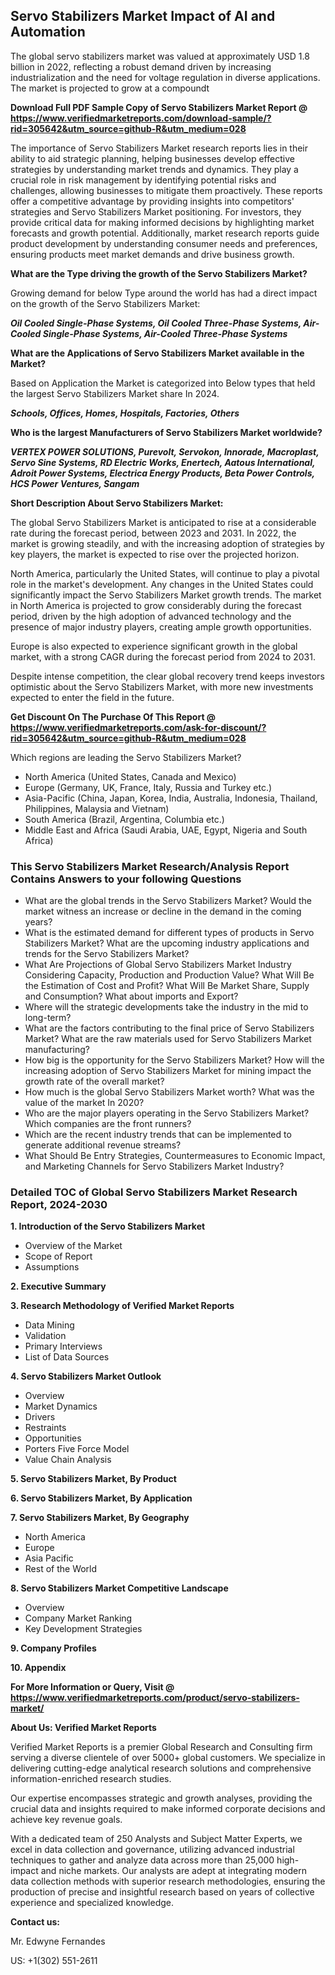 <h2>Servo Stabilizers Market Impact of AI and Automation</h2><p>The global servo stabilizers market was valued at approximately USD 1.8 billion in 2022, reflecting a robust demand driven by increasing industrialization and the need for voltage regulation in diverse applications. The market is projected to grow at a compoundt</p><p id="" class=""><strong>Download Full PDF Sample Copy of Servo Stabilizers Market Report @ <a href="https://www.verifiedmarketreports.com/download-sample/?rid=305642&utm_source=github-R&utm_medium=028" target="_blank">https://www.verifiedmarketreports.com/download-sample/?rid=305642&utm_source=github-R&utm_medium=028</a></strong></p><p>The importance of&nbsp;Servo Stabilizers Market research reports lies in their ability to aid strategic planning, helping businesses develop effective strategies by understanding market trends and dynamics. They play a crucial role in risk management by identifying potential risks and challenges, allowing businesses to mitigate them proactively. These reports offer a competitive advantage by providing insights into competitors' strategies and Servo Stabilizers Market positioning. For investors, they provide critical data for making informed decisions by highlighting market forecasts and growth potential. Additionally, market research reports guide product development by understanding consumer needs and preferences, ensuring products meet market demands and drive business growth.</p><p><strong>What are the&nbsp;Type driving the growth of the Servo Stabilizers Market?</strong></p><p id="" class="">Growing demand for below Type around the world has had a direct impact on the growth of the Servo Stabilizers Market:</p><em><strong>Oil Cooled Single-Phase Systems, Oil Cooled Three-Phase Systems, Air-Cooled Single-Phase Systems, Air-Cooled Three-Phase Systems</strong></em></p><strong>What are the&nbsp;Applications&nbsp;of Servo Stabilizers Market available in the Market?</strong></p><p id="" class="">Based on Application the Market is categorized into Below types that held the largest Servo Stabilizers Market share In 2024.</p><em><strong>Schools, Offices, Homes, Hospitals, Factories, Others</strong></em></p><strong>Who is the largest Manufacturers of Servo Stabilizers Market worldwide?</strong></p><p><em><strong>VERTEX POWER SOLUTIONS, Purevolt, Servokon, Innorade, Macroplast, Servo Sine Systems, RD Electric Works, Enertech, Aatous International, Adroit Power Systems, Electrica Energy Products, Beta Power Controls, HCS Power Ventures, Sangam</strong></em></p><p id="" class=""><strong>Short Description About Servo Stabilizers Market:</strong></p><p>The global Servo Stabilizers Market is anticipated to rise at a considerable rate during the forecast period, between 2023 and 2031. In 2022, the market is growing steadily, and with the increasing adoption of strategies by key players, the market is expected to rise over the projected horizon.</p><p>North America, particularly the United States, will continue to play a pivotal role in the market's development. Any changes in the United States could significantly impact the Servo Stabilizers Market growth trends. The market in North America is projected to grow considerably during the forecast period, driven by the high adoption of advanced technology and the presence of major industry players, creating ample growth opportunities.</p><p>Europe is also expected to experience significant growth in the global market, with a strong CAGR during the forecast period from 2024 to 2031.</p><p>Despite intense competition, the clear global recovery trend keeps investors optimistic about the Servo Stabilizers Market, with more new investments expected to enter the field in the future.</p><p id="" class=""><strong>Get Discount On The Purchase Of This Report @ <a href="https://www.verifiedmarketreports.com/ask-for-discount/?rid=305642&utm_source=github-R&utm_medium=028" target="_blank">https://www.verifiedmarketreports.com/ask-for-discount/?rid=305642&utm_source=github-R&utm_medium=028</a></strong></p>Which regions are leading the Servo Stabilizers Market?</p><ul><li>North America (United States, Canada and Mexico)</li><li>Europe (Germany, UK, France, Italy, Russia and Turkey etc.)</li><li>Asia-Pacific (China, Japan, Korea, India, Australia, Indonesia, Thailand, Philippines, Malaysia and Vietnam)</li><li>South America (Brazil, Argentina, Columbia etc.)</li><li>Middle East and Africa (Saudi Arabia, UAE, Egypt, Nigeria and South Africa)</li></ul><h3 id="" class="">This Servo Stabilizers Market Research/Analysis Report Contains Answers to your following Questions</h3><ul><li>What are the global trends in the Servo Stabilizers Market? Would the market witness an increase or decline in the demand in the coming years?</li><li>What is the estimated demand for different types of products in Servo Stabilizers Market? What are the upcoming industry applications and trends for the Servo Stabilizers Market?</li><li>What Are Projections of Global Servo Stabilizers Market Industry Considering Capacity, Production and Production Value? What Will Be the Estimation of Cost and Profit? What Will Be Market Share, Supply and Consumption? What about imports and Export?</li><li>Where will the strategic developments take the industry in the mid to long-term?</li><li>What are the factors contributing to the final price of Servo Stabilizers Market? What are the raw materials used for Servo Stabilizers Market manufacturing?</li><li>How big is the opportunity for the Servo Stabilizers Market? How will the increasing adoption of Servo Stabilizers Market for mining impact the growth rate of the overall market?</li><li>How much is the global Servo Stabilizers Market worth? What was the value of the market In 2020?</li><li>Who are the major players operating in the Servo Stabilizers Market? Which companies are the front runners?</li><li>Which are the recent industry trends that can be implemented to generate additional revenue streams?</li><li>What Should Be Entry Strategies, Countermeasures to Economic Impact, and Marketing Channels for Servo Stabilizers Market Industry?</li></ul><h3 id="" class="">Detailed TOC of Global Servo Stabilizers Market Research Report, 2024-2030</h3><p id="" class=""><strong>1. Introduction of the Servo Stabilizers Market</strong></p><ul><li>Overview of the Market</li><li>Scope of Report</li><li>Assumptions</li></ul><p id="" class=""><strong>2. Executive Summary</strong></p><p id="" class=""><strong>3. Research Methodology of Verified Market Reports</strong></p><ul><li>Data Mining</li><li>Validation</li><li>Primary Interviews</li><li>List of Data Sources</li></ul><p id="" class=""><strong>4. Servo Stabilizers Market Outlook</strong></p><ul><li>Overview</li><li>Market Dynamics</li><li>Drivers</li><li>Restraints</li><li>Opportunities</li><li>Porters Five Force Model</li><li>Value Chain Analysis</li></ul><p id="" class=""><strong>5. Servo Stabilizers Market, By Product</strong></p><p id="" class=""><strong>6. Servo Stabilizers Market, By Application</strong></p><p id="" class=""><strong>7. Servo Stabilizers Market, By Geography</strong></p><ul><li>North America</li><li>Europe</li><li>Asia Pacific</li><li>Rest of the World</li></ul><p id="" class=""><strong>8. Servo Stabilizers Market Competitive Landscape</strong></p><ul><li>Overview</li><li>Company Market Ranking</li><li>Key Development Strategies</li></ul><p id="" class=""><strong>9. Company Profiles</strong></p><p id="" class=""><strong>10. Appendix</strong></p><p id="" class=""><strong>For More Information or Query, Visit @ <a href="https://www.verifiedmarketreports.com/product/servo-stabilizers-market/" target="_blank">https://www.verifiedmarketreports.com/product/servo-stabilizers-market/</a></strong></p><p id="" class=""><strong>About Us: Verified Market Reports</strong></p><p id="" class="">Verified Market Reports is a premier Global Research and Consulting firm serving a diverse clientele of over 5000+ global customers. We specialize in delivering cutting-edge analytical research solutions and comprehensive information-enriched research studies.</p><p id="" class="">Our expertise encompasses strategic and growth analyses, providing the crucial data and insights required to make informed corporate decisions and achieve key revenue goals.</p><p id="" class="">With a dedicated team of 250 Analysts and Subject Matter Experts, we excel in data collection and governance, utilizing advanced industrial techniques to gather and analyze data across more than 25,000 high-impact and niche markets. Our analysts are adept at integrating modern data collection methods with superior research methodologies, ensuring the production of precise and insightful research based on years of collective experience and specialized knowledge.</p><p id="" class=""><strong>Contact us:</strong></p><p id="" class="">Mr. Edwyne Fernandes</p><p id="" class="">US: +1(302) 551-2611</p>